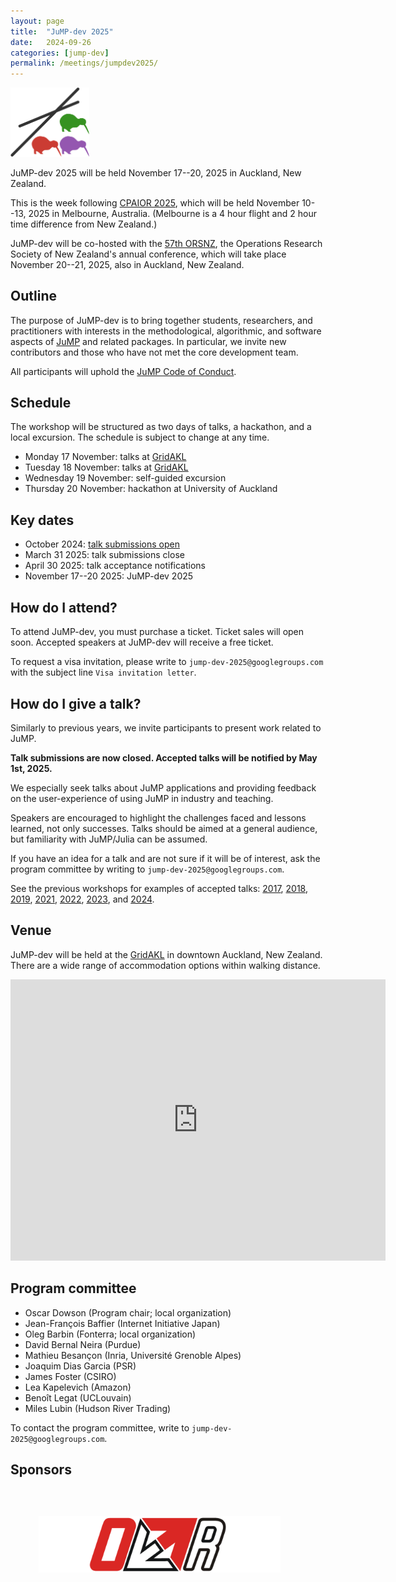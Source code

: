 ```yaml
---
layout: page
title:  "JuMP-dev 2025"
date:   2024-09-26
categories: [jump-dev]
permalink: /meetings/jumpdev2025/
---
```


<img src="/assets/jump-dev-workshops/2025/jump-dev-nz.png" alt="JuMP-dev 2025 logo" width="25%">

JuMP-dev 2025 will be held November 17--20, 2025 in Auckland, New Zealand.

This is the week following [CPAIOR 2025](https://sites.google.com/view/cpaior2025),
which will be held November 10--13, 2025 in Melbourne, Australia. (Melbourne is
a 4 hour flight and 2 hour time difference from New Zealand.)

JuMP-dev will be co-hosted with the [57th ORSNZ](https://orsnz.org.nz/conf57/),
the Operations Research Society of New Zealand's annual conference, which will
take place November 20--21, 2025, also in Auckland, New Zealand.

## Outline

The purpose of JuMP-dev is to bring together students, researchers, and
practitioners with interests in the methodological, algorithmic, and software
aspects of [JuMP](https://github.com/jump-dev/JuMP.jl) and related packages. In
particular, we invite new contributors and those who have not met the core
development team.

All participants will uphold the [JuMP Code of Conduct](https://github.com/jump-dev/JuMP.jl/blob/master/CODE_OF_CONDUCT.md).

## Schedule

The workshop will be structured as two days of talks, a hackathon, and a local
excursion. The schedule is subject to change at any time.

 * Monday 17 November: talks at [GridAKL](#venue)
 * Tuesday 18 November: talks at [GridAKL](#venue)
 * Wednesday 19 November: self-guided excursion
 * Thursday 20 November: hackathon at University of Auckland

## Key dates

 * October 2024: [talk submissions open](https://forms.gle/SzbqwzfsRNW97PZt5)
 * March 31 2025: talk submissions close
 * April 30 2025: talk acceptance notifications
 * November 17--20 2025: JuMP-dev 2025

## How do I attend?

To attend JuMP-dev, you must purchase a ticket. Ticket sales will open soon.
Accepted speakers at JuMP-dev will receive a free ticket.

To request a visa invitation, please write to `jump-dev-2025@googlegroups.com`
with the subject line `Visa invitation letter`.

## How do I give a talk?

Similarly to previous years, we invite participants to present work related
to JuMP.

**Talk submissions are now closed.
Accepted talks will be notified by May 1st, 2025.**

We especially seek talks about JuMP applications and providing feedback on the
user-experience of using JuMP in industry and teaching.

Speakers are encouraged to highlight the challenges faced and lessons learned,
not only successes. Talks should be aimed at a general audience, but familiarity
with JuMP/Julia can be assumed.

If you have an idea for a talk and are not sure if it will be of interest, ask
the program committee by writing to `jump-dev-2025@googlegroups.com`.

See the previous workshops for examples of accepted talks:
[2017](/meetings/mit2017),
[2018](/meetings/bordeaux2018),
[2019](/meetings/santiago2019),
[2021](/meetings/juliacon2021),
[2022](/meetings/juliacon2022),
[2023](/meetings/juliacon2023), and
[2024](/meetings/jumpdev2024).

## Venue

JuMP-dev will be held at the [GridAKL](https://gridakl.com) in downtown
Auckland, New Zealand. There are a wide range of accommodation options within
walking distance.

<iframe src="https://www.google.com/maps/embed?pb=!1m18!1m12!1m3!1d1900.7256269489792!2d174.75809299292328!3d-36.84403770139611!2m3!1f0!2f0!3f0!3m2!1i1024!2i768!4f13.1!3m3!1m2!1s0x6d0d47f420b07ccd%3A0x754b09a7cddaa7cf!2sGrid%20Auckland%20%2F%20John%20Lysaght%20Coworking%20Startup%20space!5e0!3m2!1sen!2snz!4v1727393894842!5m2!1sen!2snz" width="600" height="450" style="border:0;" allowfullscreen="" loading="lazy" referrerpolicy="no-referrer-when-downgrade"></iframe>

## Program committee

 * Oscar Dowson (Program chair; local organization)
 * Jean-François Baffier (Internet Initiative Japan)
 * Oleg Barbin (Fonterra; local organization)
 * David Bernal Neira (Purdue)
 * Mathieu Besançon (Inria, Université Grenoble Alpes)
 * Joaquim Dias Garcia (PSR)
 * James Foster (CSIRO)
 * Lea Kapelevich (Amazon)
 * Benoît Legat (UCLouvain)
 * Miles Lubin (Hudson River Trading)

To contact the program committee, write to `jump-dev-2025@googlegroups.com`.

## Sponsors

<a href="https://orsnz.org.nz" style="background-image:none;"><img style="height:90px;margin:45px" src="/assets/jump-dev-workshops/2025/orsnz.png" alt="ORSNZ logo"></a>
